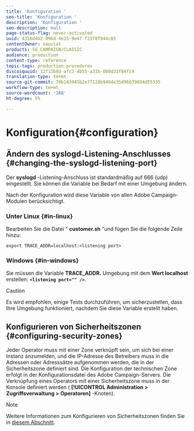```yaml
---
title: 'Konfiguration '
seo-title: 'Konfiguration '
description: 'Konfiguration '
seo-description: null
page-status-flag: never-activated
uuid: 4316d4b2-0964-4e25-9e4f-f2378f044c85
contentOwner: sauviat
products: SG_CAMPAIGN/CLASSIC
audience: production
content-type: reference
topic-tags: production-procedures
discoiquuid: 12f13b8d-afc3-4b55-a31b-080d31f84fc9
translation-type: tm+mt
source-git-commit: 70b143445b2e77128b9404e35d96b39694d55335
workflow-type: tm+mt
source-wordcount: '168'
ht-degree: 5%

---
```



# Konfiguration{#configuration}

## Ändern des syslogd-Listening-Anschlusses {#changing-the-syslogd-listening-port}

Der **syslogd** -Listening-Anschluss ist standardmäßig auf 666 (udp) eingestellt. Sie können die Variable bei Bedarf mit einer Umgebung ändern.

Nach der Konfiguration wird diese Variable von allen Adobe Campaign-Modulen berücksichtigt.

### Unter Linux {#in-linux}

Bearbeiten Sie die Datei &quot; **customer.sh** &quot;und fügen Sie die folgende Zeile hinzu:

```
export TRACE_ADDR=localhost:<listening port>
```

### Windows {#in-windows}

Sie müssen die Variable **TRACE_ADDR.** Umgebung mit dem **Wert localhost** erstellen: **`<listening port="" />`**.

>[!CAUTION]
>
>Es wird empfohlen, einige Tests durchzuführen, um sicherzustellen, dass Ihre Umgebung funktioniert, nachdem Sie diese Variable erstellt haben.

## Konfigurieren von Sicherheitszonen {#configuring-security-zones}

Jeder Operator muss mit einer Zone verknüpft sein, um sich bei einer Instanz anzumelden, und die IP-Adresse des Betreibers muss in die Adressen oder Adresssätze aufgenommen werden, die in der Sicherheitszone definiert sind. Die Konfiguration der technischen Zone erfolgt in der Konfigurationsdatei des Adobe Campaign-Servers. Die Verknüpfung eines Operators mit einer Sicherheitszone muss in der Konsole definiert werden ( **[!UICONTROL Administration > Zugriffsverwaltung > Operatoren]** -Knoten).

>[!NOTE]
>
>Weitere Informationen zum Konfigurieren von Sicherheitszonen finden Sie in [diesem Abschnitt](../../installation/using/configuring-campaign-server.md#defining-security-zones).

